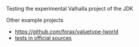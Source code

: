 Testing the experimental Valhalla project of the JDK

Other example projects

 * https://github.com/forax/valuetype-lworld
 * [tests in official sources](http://hg.openjdk.java.net/valhalla/valhalla/file/d5bf185cc738/test/jdk/valhalla/valuetypes/)

